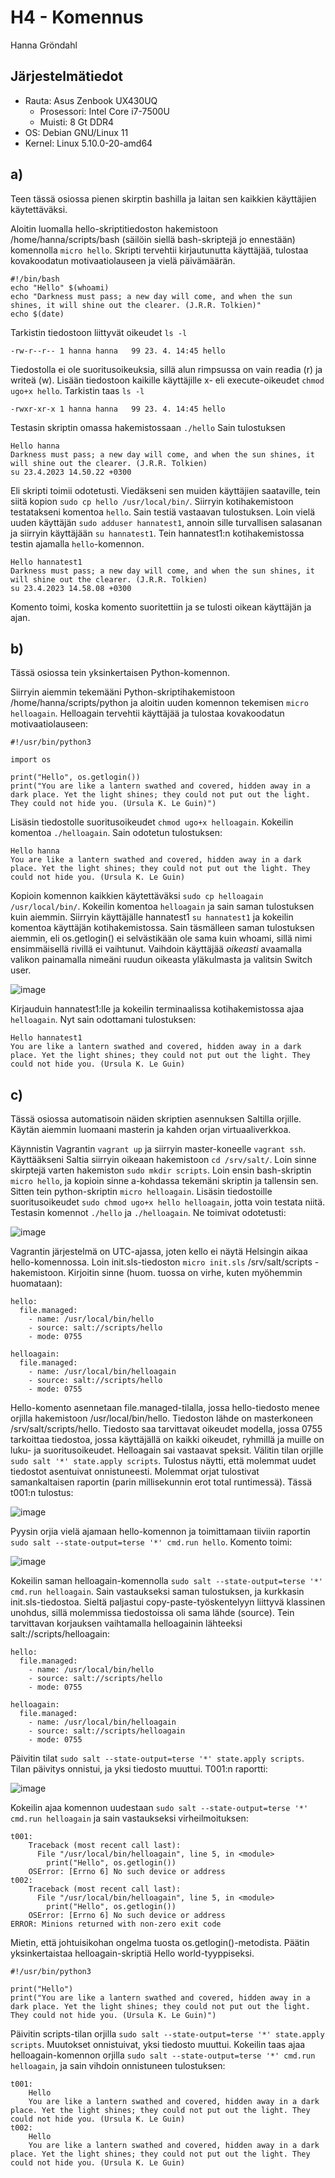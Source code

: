 # H4 - Komennus

Hanna Gröndahl

## Järjestelmätiedot

- Rauta: Asus Zenbook UX430UQ
    - Prosessori: Intel Core i7-7500U 
    - Muisti: 8 Gt DDR4
- OS: Debian GNU/Linux 11
- Kernel: Linux 5.10.0-20-amd64

## a) 

Teen tässä osiossa pienen skirptin bashilla ja laitan sen kaikkien käyttäjien käytettäväksi.

Aloitin luomalla hello-skriptitiedoston hakemistoon /home/hanna/scripts/bash (säilöin siellä bash-skriptejä jo ennestään) komennolla `micro hello`. Skripti tervehtii kirjautunutta käyttäjää, tulostaa kovakoodatun motivaatiolauseen ja vielä päivämäärän. 

    #!/bin/bash
    echo "Hello" $(whoami)
    echo "Darkness must pass; a new day will come, and when the sun shines, it will shine out the clearer. (J.R.R. Tolkien)"
    echo $(date)

Tarkistin tiedostoon liittyvät oikeudet `ls -l`

    -rw-r--r-- 1 hanna hanna   99 23. 4. 14:45 hello

Tiedostolla ei ole suoritusoikeuksia, sillä alun rimpsussa on vain readia (r) ja writeä (w). Lisään tiedostoon kaikille käyttäjille x- eli execute-oikeudet `chmod ugo+x hello`. Tarkistin taas `ls -l`

    -rwxr-xr-x 1 hanna hanna   99 23. 4. 14:45 hello
    
Testasin skriptin omassa hakemistossaan `./hello` Sain tulostuksen

    Hello hanna
    Darkness must pass; a new day will come, and when the sun shines, it will shine out the clearer. (J.R.R. Tolkien)
    su 23.4.2023 14.50.22 +0300

Eli skripti toimii odotetusti. Viedäkseni sen muiden käyttäjien saataville, tein siitä kopion `sudo cp hello /usr/local/bin/`. Siirryin kotihakemistoon testatakseni komentoa `hello`. Sain testiä vastaavan tulostuksen. Loin vielä uuden käyttäjän `sudo adduser hannatest1`, annoin sille turvallisen salasanan ja siirryin käyttäjään `su hannatest1`. Tein hannatest1:n kotihakemistossa testin ajamalla `hello`-komennon.

    Hello hannatest1
    Darkness must pass; a new day will come, and when the sun shines, it will shine out the clearer. (J.R.R. Tolkien)
    su 23.4.2023 14.58.08 +0300

Komento toimi, koska komento suoritettiin ja se tulosti oikean käyttäjän ja ajan. 

## b)

Tässä osiossa tein yksinkertaisen Python-komennon.

Siirryin aiemmin tekemääni Python-skriptihakemistoon /home/hanna/scripts/python ja aloitin uuden komennon tekemisen `micro helloagain`. Helloagain tervehtii käyttäjää ja tulostaa kovakoodatun motivaatiolauseen:

    #!/usr/bin/python3

    import os

    print("Hello", os.getlogin())
    print("You are like a lantern swathed and covered, hidden away in a dark place. Yet the light shines; they could not put out the light. They could not hide you. (Ursula K. Le Guin)")

Lisäsin tiedostolle suoritusoikeudet `chmod ugo+x helloagain`. Kokeilin komentoa `./helloagain`. Sain odotetun tulostuksen:

    Hello hanna
    You are like a lantern swathed and covered, hidden away in a dark place. Yet the light shines; they could not put out the light. They could not hide you. (Ursula K. Le Guin)

Kopioin komennon kaikkien käytettäväksi `sudo cp helloagain /usr/local/bin/`. Kokeilin komentoa `helloagain` ja sain saman tulostuksen kuin aiemmin. Siirryin käyttäjälle hannatest1 `su hannatest1` ja kokeilin komentoa käyttäjän kotihakemistossa. Sain täsmälleen saman tulostuksen aiemmin, eli os.getlogin() ei selvästikään ole sama kuin whoami, sillä nimi ensimmäisellä rivillä ei vaihtunut. Vaihdoin käyttäjää _oikeasti_ avaamalla valikon painamalla nimeäni ruudun oikeasta yläkulmasta ja valitsin Switch user.

![image](https://user-images.githubusercontent.com/122886984/233839946-07a354ec-af8b-4fc0-95ff-b6bee9e56283.png)

Kirjauduin hannatest1:lle ja kokeilin terminaalissa kotihakemistossa ajaa `helloagain`. Nyt sain odottamani tulostuksen:

    Hello hannatest1
    You are like a lantern swathed and covered, hidden away in a dark place. Yet the light shines; they could not put out the light. They could not hide you. (Ursula K. Le Guin)

## c)

Tässä osiossa automatisoin näiden skriptien asennuksen Saltilla orjille. Käytän aiemmin luomaani masterin ja kahden orjan virtuaaliverkkoa.

Käynnistin Vagrantin `vagrant up` ja siirryin master-koneelle `vagrant ssh`. Käyttääkseni Saltia siirryin oikeaan hakemistoon `cd /srv/salt/`. Loin sinne skirptejä varten hakemiston `sudo mkdir scripts`. Loin ensin bash-skriptin `micro hello`, ja kopioin sinne a-kohdassa tekemäni skriptin ja tallensin sen. Sitten tein python-skriptin `micro helloagain`. Lisäsin tiedostoille suoritusoikeudet `sudo chmod ugo+x hello helloagain`, jotta voin testata niitä. Testasin komennot `./hello` ja `./helloagain`. Ne toimivat odotetusti:

![image](https://user-images.githubusercontent.com/122886984/233841262-c68afcde-10d1-4488-9ab7-e23c1ac2e47f.png)

Vagrantin järjestelmä on UTC-ajassa, joten kello ei näytä Helsingin aikaa hello-komennossa. Loin init.sls-tiedoston `micro init.sls` /srv/salt/scripts
-hakemistoon. Kirjoitin sinne (huom. tuossa on virhe, kuten myöhemmin huomataan):

    hello:
      file.managed:
        - name: /usr/local/bin/hello
        - source: salt://scripts/hello
        - mode: 0755

    helloagain:
      file.managed:
        - name: /usr/local/bin/helloagain
        - source: salt://scripts/hello
        - mode: 0755

Hello-komento asennetaan file.managed-tilalla, jossa hello-tiedosto menee orjilla hakemistoon /usr/local/bin/hello. Tiedoston lähde on masterkoneen /srv/salt/scripts/hello. Tiedosto saa tarvittavat oikeudet modella, jossa 0755 tarkoittaa tiedostoa, jossa käyttäjällä on kaikki oikeudet, ryhmillä ja muille on luku- ja suoritusoikeudet. Helloagain sai vastaavat speksit. Välitin tilan orjille `sudo salt '*' state.apply scripts`. Tulostus näytti, että molemmat uudet tiedostot asentuivat onnistuneesti. Molemmat orjat tulostivat samankaltaisen raportin (parin millisekunnin erot total runtimessä). Tässä t001:n tulostus:

![image](https://user-images.githubusercontent.com/122886984/233841784-2d979e82-0c73-45c9-b396-6815938be29a.png)

Pyysin orjia vielä ajamaan hello-komennon ja toimittamaan tiiviin raportin `sudo salt --state-output=terse '*' cmd.run hello`. Komento toimi:

![image](https://user-images.githubusercontent.com/122886984/233841864-0204ea4e-6d34-4195-86b4-e2cc9f6cbeb7.png)

Kokeilin saman helloagain-komennolla `sudo salt --state-output=terse '*' cmd.run helloagain`. Sain vastaukseksi saman tulostuksen, ja kurkkasin init.sls-tiedostoa. Sieltä paljastui copy-paste-työskentelyyn liittyvä klassinen unohdus, sillä molemmissa tiedostoissa oli sama lähde (source). Tein tarvittavan korjauksen vaihtamalla helloagainin lähteeksi salt://scripts/helloagain:

    hello:
      file.managed:
        - name: /usr/local/bin/hello
        - source: salt://scripts/hello
        - mode: 0755

    helloagain:
      file.managed:
        - name: /usr/local/bin/helloagain
        - source: salt://scripts/helloagain
        - mode: 0755
        
Päivitin tilat `sudo salt --state-output=terse '*' state.apply scripts`. Tilan päivitys onnistui, ja yksi tiedosto muuttui. T001:n raportti:

![image](https://user-images.githubusercontent.com/122886984/233842215-a4994ac3-27ae-4185-957e-c72eb8e47d57.png)

Kokeilin ajaa komennon uudestaan `sudo salt --state-output=terse '*' cmd.run helloagain` ja sain vastaukseksi virheilmoituksen:

    t001:
        Traceback (most recent call last):
          File "/usr/local/bin/helloagain", line 5, in <module>
            print("Hello", os.getlogin())
        OSError: [Errno 6] No such device or address
    t002:
        Traceback (most recent call last):
          File "/usr/local/bin/helloagain", line 5, in <module>
            print("Hello", os.getlogin())
        OSError: [Errno 6] No such device or address
    ERROR: Minions returned with non-zero exit code

Mietin, että johtuisikohan ongelma tuosta os.getlogin()-metodista. Päätin yksinkertaistaa helloagain-skriptiä Hello world-tyyppiseksi. 

    #!/usr/bin/python3

    print("Hello")
    print("You are like a lantern swathed and covered, hidden away in a dark place. Yet the light shines; they could not put out the light. They could not hide you. (Ursula K. Le Guin)")

Päivitin scripts-tilan orjilla `sudo salt --state-output=terse '*' state.apply scripts`. Muutokset onnistuivat, yksi tiedosto muuttui. Kokeilin taas ajaa helloagain-komennon orjilla `sudo salt --state-output=terse '*' cmd.run helloagain`, ja sain vihdoin onnistuneen tulostuksen:

    t001:
        Hello
        You are like a lantern swathed and covered, hidden away in a dark place. Yet the light shines; they could not put out the light. They could not hide you. (Ursula K. Le Guin)
    t002:
        Hello
        You are like a lantern swathed and covered, hidden away in a dark place. Yet the light shines; they could not put out the light. They could not hide you. (Ursula K. Le Guin)

